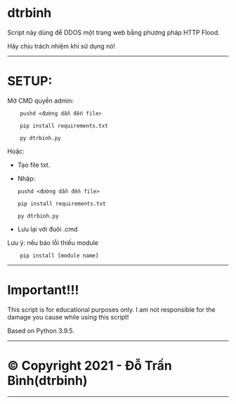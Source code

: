 # dtrbinh

Script này dùng để DDOS một trang web bằng phương pháp HTTP Flood.

Hãy chịu trách nhiệm khi sử dụng nó!

---
# SETUP:

Mở CMD quyền admin:

        pushd <đường dẫn đến file>
  
        pip install requirements.txt
  
        py dtrbinh.py
  
Hoặc:
  - Tạo file txt.
  - Nhập:  
  
        pushd <đường dẫn đến file>
 
        pip install requirements.txt
            
        py dtrbinh.py
  - Lưu lại với đuôi .cmd

Lưu ý: nếu báo lỗi thiếu module

        pip install [module name]

___
# Important!!!

This script is for educational purposes only. I am not responsible for the damage you cause while using this script!

Based on Python 3.9.5.
___
# © Copyright 2021 - Đỗ Trần Bình(dtrbinh)
___
